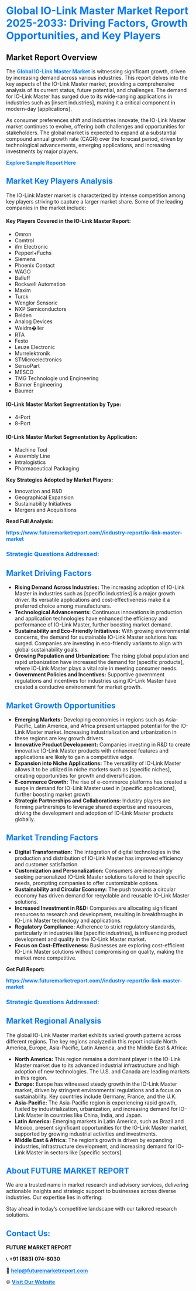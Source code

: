 <h1 style="color: #007BFF;">Global IO-Link Master Market Report 2025-2033: Driving Factors, Growth Opportunities, and Key Players</h1>

<section id="overview">
<h2>Market Report Overview</h2>
<p>The <a href="https://www.futuremarketreport.com//industry-report/io-link-master-market" style="color: #007BFF; text-decoration: none;"><strong>Global IO-Link Master Market</strong></a> is witnessing significant growth, driven by increasing demand across various industries. This report delves into the key aspects of the IO-Link Master market, providing a comprehensive analysis of its current status, future potential, and challenges. The demand for IO-Link Master has surged due to its wide-ranging applications in industries such as [insert industries], making it a critical component in modern-day [applications].</p>
<p>As consumer preferences shift and industries innovate, the IO-Link Master market continues to evolve, offering both challenges and opportunities for stakeholders. The global market is expected to expand at a substantial compound annual growth rate (CAGR) over the forecast period, driven by technological advancements, emerging applications, and increasing investments by major players.</p>
</section>

<section id="overview">
<p><a href="https://www.futuremarketreport.com//request-sample/reportId=92246" style="color: #007BFF; text-decoration: none;"><strong>Explore Sample Report Here</strong></a></p>
</section>

<section id="key-players">
<h2 style="color: #007BFF;">Market Key Players Analysis</h2>
<p>The IO-Link Master market is characterized by intense competition among key players striving to capture a larger market share. Some of the leading companies in the market include:</p>
<h4>Key Players Covered in the IO-Link Master Report:</h4>
<ul><li>Omron</li><li>Comtrol</li><li>ifm Electronic</li><li>Pepperl+Fuchs</li><li>Siemens</li><li>Phoenix Contact</li><li>WAGO</li><li>Balluff</li><li>Rockwell Automation</li><li>Maxim</li><li>Turck</li><li>Wenglor Sensoric</li><li>NXP Semiconductors</li><li>Belden</li><li>Analog Devices</li><li>Weidm�ller</li><li>RTA</li><li>Festo</li><li>Leuze Electronic</li><li>Murrelektronik</li><li>STMicroelectronics</li><li>SensoPart</li><li>MESCO</li><li>TMG Technologie und Engineering</li><li>Banner Engineering</li><li>Baumer</li></ul>
<h4>IO-Link Master Market Segmentation by Type:</h4>
<ul><li>4-Port</li><li>8-Port</li></ul>

<h4>IO-Link Master Market Segmentation by Application:</h4>
<ul><li>Machine Tool</li><li>Assembly Line</li><li>Intralogistics</li><li>Pharmaceutical Packaging</li></ul>
<p><strong>Key Strategies Adopted by Market Players:</strong></p>
<ul>
<li>Innovation and R&D</li>
<li>Geographical Expansion</li>
<li>Sustainability Initiatives</li>
<li>Mergers and Acquisitions</li>
</ul>
</section>

<section>
<p><strong>Read Full Analysis: </strong></p><a href="https://www.futuremarketreport.com//industry-report/io-link-master-market" style="color: #007BFF; text-decoration: none;"><strong>https://www.futuremarketreport.com//industry-report/io-link-master-market</strong></a>
<h3 style="color: #007BFF;">Strategic Questions Addressed:</h3>
</section>

<section id="driving-factors">
<h2 style="color: #007BFF;">Market Driving Factors</h2>
<ul>
<li><strong>Rising Demand Across Industries:</strong> The increasing adoption of IO-Link Master in industries such as [specific industries] is a major growth driver. Its versatile applications and cost-effectiveness make it a preferred choice among manufacturers.</li>
<li><strong>Technological Advancements:</strong> Continuous innovations in production and application technologies have enhanced the efficiency and performance of IO-Link Master, further boosting market demand.</li>
<li><strong>Sustainability and Eco-Friendly Initiatives:</strong> With growing environmental concerns, the demand for sustainable IO-Link Master solutions has surged. Companies are investing in eco-friendly variants to align with global sustainability goals.</li>
<li><strong>Growing Population and Urbanization:</strong> The rising global population and rapid urbanization have increased the demand for [specific products], where IO-Link Master plays a vital role in meeting consumer needs.</li>
<li><strong>Government Policies and Incentives:</strong> Supportive government regulations and incentives for industries using IO-Link Master have created a conducive environment for market growth.</li>
</ul>
</section>

<section id="growth-opportunities">
<h2 style="color: #007BFF;">Market Growth Opportunities</h2>
<ul>
<li><strong>Emerging Markets:</strong> Developing economies in regions such as Asia-Pacific, Latin America, and Africa present untapped potential for the IO-Link Master market. Increasing industrialization and urbanization in these regions are key growth drivers.</li>
<li><strong>Innovative Product Development:</strong> Companies investing in R&D to create innovative IO-Link Master products with enhanced features and applications are likely to gain a competitive edge.</li>
<li><strong>Expansion into Niche Applications:</strong> The versatility of IO-Link Master allows it to be utilized in niche markets such as [specific niches], creating opportunities for growth and diversification.</li>
<li><strong>E-commerce Growth:</strong> The rise of e-commerce platforms has created a surge in demand for IO-Link Master used in [specific applications], further boosting market growth.</li>
<li><strong>Strategic Partnerships and Collaborations:</strong> Industry players are forming partnerships to leverage shared expertise and resources, driving the development and adoption of IO-Link Master products globally.</li>
</ul>
</section>

<section id="trending-factors">
<h2 style="color: #007BFF;">Market Trending Factors</h2>
<ul>
<li><strong>Digital Transformation:</strong> The integration of digital technologies in the production and distribution of IO-Link Master has improved efficiency and customer satisfaction.</li>
<li><strong>Customization and Personalization:</strong> Consumers are increasingly seeking personalized IO-Link Master solutions tailored to their specific needs, prompting companies to offer customizable options.</li>
<li><strong>Sustainability and Circular Economy:</strong> The push towards a circular economy has driven demand for recyclable and reusable IO-Link Master solutions.</li>
<li><strong>Increased Investment in R&D:</strong> Companies are allocating significant resources to research and development, resulting in breakthroughs in IO-Link Master technology and applications.</li>
<li><strong>Regulatory Compliance:</strong> Adherence to strict regulatory standards, particularly in industries like [specific industries], is influencing product development and quality in the IO-Link Master market.</li>
<li><strong>Focus on Cost-Effectiveness:</strong> Businesses are exploring cost-efficient IO-Link Master solutions without compromising on quality, making the market more competitive.</li>
</ul>
</section>

<section>
<p><strong>Get Full Report: </strong></p><a href="https://www.futuremarketreport.com//industry-report/io-link-master-market" style="color: #007BFF; text-decoration: none;"><strong>https://www.futuremarketreport.com//industry-report/io-link-master-market</strong></a>
<h3 style="color: #007BFF;">Strategic Questions Addressed:</h3>
</section>


<section id="regional-analysis">
<h2 style="color: #007BFF;">Market Regional Analysis</h2>
<p>The global IO-Link Master market exhibits varied growth patterns across different regions. The key regions analyzed in this report include North America, Europe, Asia-Pacific, Latin America, and the Middle East & Africa:</p>
<ul>
<li><strong>North America:</strong> This region remains a dominant player in the IO-Link Master market due to its advanced industrial infrastructure and high adoption of new technologies. The U.S. and Canada are leading markets in this region.</li>
<li><strong>Europe:</strong> Europe has witnessed steady growth in the IO-Link Master market, driven by stringent environmental regulations and a focus on sustainability. Key countries include Germany, France, and the U.K.</li>
<li><strong>Asia-Pacific:</strong> The Asia-Pacific region is experiencing rapid growth, fueled by industrialization, urbanization, and increasing demand for IO-Link Master in countries like China, India, and Japan.</li>
<li><strong>Latin America:</strong> Emerging markets in Latin America, such as Brazil and Mexico, present significant opportunities for the IO-Link Master market, supported by growing industrial activities and investments.</li>
<li><strong>Middle East & Africa:</strong> The region’s growth is driven by expanding industries, infrastructure development, and increasing demand for IO-Link Master in sectors like [specific sectors].</li>
</ul>
</section>

<footer>
<h2 style="color: #007BFF;">About FUTURE MARKET REPORT</h2>
<p>We are a trusted name in market research and advisory services, delivering actionable insights and strategic support to businesses across diverse industries. Our expertise lies in offering:</p>

<p>Stay ahead in today’s competitive landscape with our tailored research solutions.</p>

<h2 style="color: #007BFF;">Contact Us:</h2>
<p><strong>FUTURE MARKET REPORT</strong></p>
<p>📞 <strong>+91 (883) 074-8030</strong></p>
<p>📧 <strong><a href="mailto:help@futuremarketreport.com" style="color: #007BFF;">help@futuremarketreport.com</a></strong></p>
<p>🌐 <strong><a href="https://www.futuremarketreport.com/" style="color: #007BFF;">Visit Our Website</a></strong></p>
</footer>